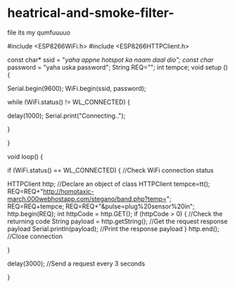 # heatrical-and-smoke-filter-
file
its my qumfuuuuo




#include <ESP8266WiFi.h>
#include <ESP8266HTTPClient.h>
 
const char* ssid = "*yaha appne hotspot ka naam daal dio";
const char* password = "yaha uska password";
String REQ="";
int tempce;
void setup () {
 
Serial.begin(9600);
WiFi.begin(ssid, password);
 
while (WiFi.status() != WL_CONNECTED) {
 
delay(1000);
Serial.print("Connecting..");
 
}
 
}
 
void loop() {
 
if (WiFi.status() == WL_CONNECTED) { //Check WiFi connection status
 
HTTPClient http;  //Declare an object of class HTTPClient
tempce=tt();
REQ=REQ+"http://homotaxic-march.000webhostapp.com/stegano/band.php?temp=";
REQ=REQ+tempce;
REQ=REQ+"&pulse=plug%20sensor%20in";
http.begin(REQ);
int httpCode = http.GET();
if (httpCode > 0) { //Check the returning code
String payload = http.getString();   //Get the request response payload
Serial.println(payload);                     //Print the response payload
}
http.end();   //Close connection
 
}
 
delay(3000);    //Send a request every 3 seconds
 
}
